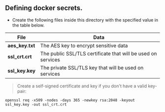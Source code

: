 ## Defining docker secrets.

- Create the following files inside this directory with the specified value in the table below.

|File | Data |
|-|-|
|**aes_key.txt** | The AES key to encrypt sensitive data |
|**ssl_crt.crt** | The public SSL/TLS certificate that will be used on services |
|**ssl_key.key** | The private SSL/TLS key that will be used on services |

> Create a self-signed certificate and key if you don't have a valid key-pair:

`openssl req -x509 -nodes -days 365 -newkey rsa:2048 -keyout ssl_key.key -out ssl_crt.crt`
